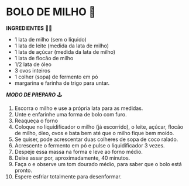 # BOLO DE MILHO :cake:

**INGREDIENTES** :man_juggling:

- 1 lata de milho (sem o líquido)
- 1 lata de leite (medida da lata de milho)
- 1 lata de açúcar (medida da lata de milho)
- 1 lata de flocão de milho
- 1/2 lata de óleo
- 3 ovos inteiros
- 1 colher (sopa) de fermento em pó
- margarina e farinha de trigo para untar.



_**MODO DE PREPARO**_ :joystick:

1. Escorra o milho e use a própria lata para as medidas.
2. Unte e enfarinhe uma forma de bolo com furo.
3. Reaqueça o forno
4. Coloque no liquidificador o milho (já escorrido), o leite, açúcar, flocão de milho, óleo, ovos e bata bem até que o milho fique bem moído.
5. Se quiser, pode acrescentar duas colheres de sopa de coco ralado.
6. Acrescente o fermento em pó e pulse o liquidificador 3 vezes.
7. Despeje essa massa na forma e leve ao forno médio.
8. Deixe assar por, aproximadamente, 40 minutos.
9. Faça o e observe um tom dourado médio, para saber que o bolo está pronto.
10. Espere esfriar totalmente para desenformar.